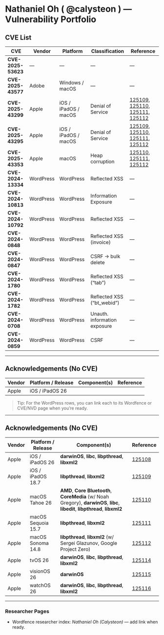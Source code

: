 # Nathaniel Oh ( @calysteon ) — Vulnerability Portfolio

## CVE List

| CVE | Vendor | Platform | Classification | Reference |
|---|---|---|---|---|
| **CVE-2025-53623** | — | — | — | — |
| **CVE-2025-43577** | Adobe | Windows / macOS | — | — |
| **CVE-2025-43299** | Apple | iOS / iPadOS / macOS | Denial of Service | [125109](https://support.apple.com/en-us/125109), [125110](https://support.apple.com/en-us/125110), [125111](https://support.apple.com/en-us/125111), [125112](https://support.apple.com/en-us/125112) |
| **CVE-2025-43295** | Apple | iOS / iPadOS / macOS | Denial of Service | [125109](https://support.apple.com/en-us/125109), [125110](https://support.apple.com/en-us/125110), [125111](https://support.apple.com/en-us/125111), [125112](https://support.apple.com/en-us/125112) |
| **CVE-2025-43353** | Apple | macOS | Heap corruption | [125110](https://support.apple.com/en-us/125110), [125111](https://support.apple.com/en-us/125111), [125112](https://support.apple.com/en-us/125112) |
| **CVE-2024-13334** | WordPress | WordPress | Reflected XSS | — |
| **CVE-2024-10813** | WordPress | WordPress | Information Exposure | — |
| **CVE-2024-10792** | WordPress | WordPress | Reflected XSS | — |
| **CVE-2024-0848** | WordPress | WordPress | Reflected XSS (invoice) | — |
| **CVE-2024-0847** | WordPress | WordPress | CSRF → bulk delete | — |
| **CVE-2024-1780** | WordPress | WordPress | Reflected XSS (“tab”) | — |
| **CVE-2024-1782** | WordPress | WordPress | Reflected XSS (“bt_webid”) | — |
| **CVE-2024-0708** | WordPress | WordPress | Unauth. information exposure | — |
| **CVE-2024-0859** | WordPress | WordPress | CSRF | — |

---

## Acknowledgements (No CVE)

| Vendor | Platform / Release | Component(s) | Reference |
|---|---|---|---|
| Apple | iOS / iPadOS 26


> Tip: For the WordPress rows, you can link each to its Wordfence or CVE/NVD page when you’re ready.

---

## Acknowledgements (No CVE)

| Vendor | Platform / Release | Component(s) | Reference |
|---|---|---|---|
| Apple | iOS / iPadOS 26 | **darwinOS**, **libc**, **libpthread**, **libxml2** | [125108](https://support.apple.com/en-us/125108) |
| Apple | iOS / iPadOS 18.7 | **libpthread**, **libxml2** | [125109](https://support.apple.com/en-us/125109) |
| Apple | macOS Tahoe 26 | **AMD**, **Core Bluetooth**, **CoreMedia** (w/ Noah Gregory), **darwinOS**, **libc**, **libedit**, **libpthread**, **libxml2** | [125110](https://support.apple.com/en-us/125110) |
| Apple | macOS Sequoia 15.7 | **libpthread**, **libxml2** | [125111](https://support.apple.com/en-us/125111) |
| Apple | macOS Sonoma 14.8 | **libpthread**, **libxml2** (w/ Sergei Glazunov, Google Project Zero) | [125112](https://support.apple.com/en-us/125112) |
| Apple | tvOS 26 | **darwinOS**, **libc**, **libpthread**, **libxml2** | [125114](https://support.apple.com/en-us/125114) |
| Apple | visionOS 26 | **darwinOS** | [125115](https://support.apple.com/en-us/125115) |
| Apple | watchOS 26 | **darwinOS**, **libc**, **libpthread**, **libxml2** | [125116](https://support.apple.com/en-us/125116) |

---

### Researcher Pages
- Wordfence researcher index: *Nathaniel Oh (Calysteon)* — add link when ready.
